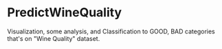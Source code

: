 # PredictWineQuality
Visualization, some analysis, and Classification to GOOD, BAD categories that's on "Wine Quality" dataset.

